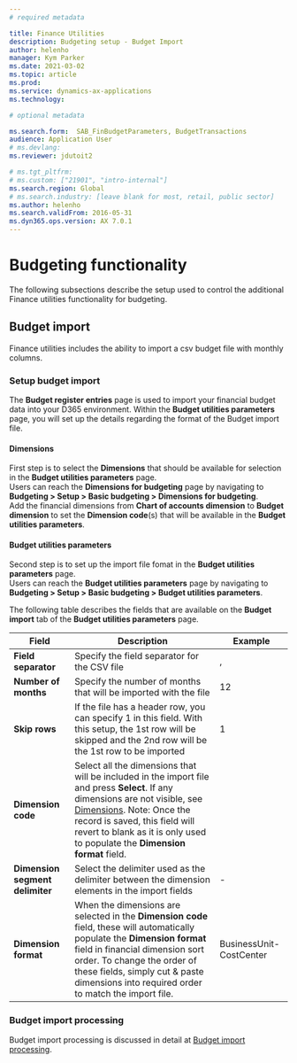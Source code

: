 ```yaml
---
# required metadata

title: Finance Utilities 
description: Budgeting setup - Budget Import 
author: helenho
manager: Kym Parker
ms.date: 2021-03-02
ms.topic: article
ms.prod: 
ms.service: dynamics-ax-applications
ms.technology: 

# optional metadata

ms.search.form:  SAB_FinBudgetParameters, BudgetTransactions
audience: Application User
# ms.devlang: 
ms.reviewer: jdutoit2

# ms.tgt_pltfrm: 
# ms.custom: ["21901", "intro-internal"]
ms.search.region: Global
# ms.search.industry: [leave blank for most, retail, public sector]
ms.author: helenho
ms.search.validFrom: 2016-05-31
ms.dyn365.ops.version: AX 7.0.1
---
```


# Budgeting functionality
The following subsections describe the setup used to control the additional Finance utilities functionality for budgeting.

## Budget import
Finance utilities includes the ability to import a csv budget file with monthly columns.

### Setup budget import
The **Budget register entries** page is used to import your financial budget data into your D365 environment. 
Within the **Budget utilities parameters** page, you will set up the details regarding the format of the Budget import file.

#### Dimensions
First step is to select the **Dimensions** that should be available for selection in the  **Budget utilities parameters** page. <br>
Users can reach the **Dimensions for budgeting** page by navigating to **Budgeting > Setup > Basic budgeting > Dimensions for budgeting**. <br> 
Add the financial dimensions from **Chart of accounts dimension** to **Budget dimension** to set the **Dimension code**(s) that will be available in the **Budget utilities parameters**.

#### Budget utilities parameters
Second step is to set up the import file fomat in the **Budget utilities parameters** page. <br>
Users can reach the **Budget utilities parameters** page by navigating to **Budgeting > Setup > Basic budgeting > Budget utilities parameters**.

The following table describes the fields that are available on the **Budget import** tab of the **Budget utilities parameters** page.

|   Field    |   Description   | Example
|-                      |-     |-             
| **Field separator**   |  Specify the field separator for the CSV file  | , |
| **Number of months**  |  Specify the number of months that will be imported with the file  | 12 |
| **Skip rows**         |  If the file has a header row, you can specify 1 in this field.  With this setup, the 1st row will be skipped and the 2nd row will be the 1st row to be imported  | 1
| **Dimension code**    |  Select all the dimensions that will be included in the import file and press **Select**. If any dimensions are not visible, see [Dimensions](#dimensions). Note: Once the record is saved, this field will revert to blank as it is only used to populate the **Dimension format** field. | 
| **Dimension segment delimiter**  |  Select the delimiter used as the delimiter between the dimension elements in the import fields  | - |
| **Dimension format**  |  When the dimensions are selected in the **Dimension code** field, these will automatically populate the **Dimension format** field in financial dimension sort order.  To change the order of these fields, simply cut & paste dimensions into required order to match the import file. | BusinessUnit-CostCenter

### Budget import processing
Budget import processing is discussed in detail at [Budget import processing](../../Processing/Budgeting/Budget-import.md).
